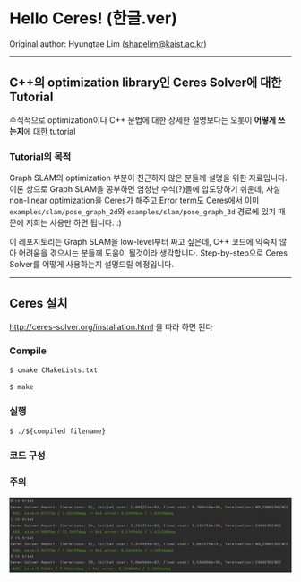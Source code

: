 # Hello Ceres! (한글.ver)

Original author: Hyungtae Lim (shapelim@kaist.ac.kr) <br>

---

## C++의 optimization library인 Ceres Solver에 대한 Tutorial

수식적으로 optimization이나 C++ 문법에 대한 상세한 설명보다는 오롯이 **어떻게 쓰는지**에 대한 tutorial



### Tutorial의 목적

Graph SLAM의 optimization 부분이 친근하지 않은 분들께 설명을 위한 자료입니다. 이론 상으로 Graph SLAM을 공부하면 엄청난 수식(?)들에 압도당하기 쉬운데, 사실 non-linear optimization을 Ceres가 해주고 Error term도 Ceres에서 이미 `examples/slam/pose_graph_2d`와 `examples/slam/pose_graph_3d` 경로에 있기 때문에 저희는 사용만 하면 됩니다. :) 

이 레포지토리는 Graph SLAM을 low-level부터 짜고 싶은데, C++ 코드에 익숙치 않아 어려움을 겪으시는 분들께 도움이 될것이라 생각합니다. Step-by-step으로 Ceres Solver를 어떻게 사용하는지 설명드릴 예정입니다.




---

## Ceres 설치

http://ceres-solver.org/installation.html 을 따라 하면 된다


### Compile

<pre><code>$ cmake CMakeLists.txt</code></pre>
<pre><code>$ make</code></pre>

### 실행

<pre><code>$ ./${compiled filename}</code></pre>

### 코드 구성


### 주의

![img](img/rot_no_convergence.png)

